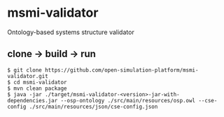 # msmi-validator
Ontology-based systems structure validator

## clone -> build -> run
```
$ git clone https://github.com/open-simulation-platform/msmi-validator.git
$ cd msmi-validator
$ mvn clean package
$ java -jar ./target/msmi-validator-<version>-jar-with-dependencies.jar --osp-ontology ./src/main/resources/osp.owl --cse-config ./src/main/resources/json/cse-config.json
```
